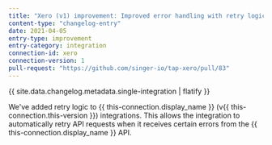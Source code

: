 ```yaml
---
title: "Xero (v1) improvement: Improved error handling with retry logic"
content-type: "changelog-entry"
date: 2021-04-05
entry-type: improvement
entry-category: integration
connection-id: xero
connection-version: 1
pull-request: "https://github.com/singer-io/tap-xero/pull/83"
---
```

{{ site.data.changelog.metadata.single-integration | flatify }}

We've added retry logic to {{ this-connection.display_name }} (v{{ this-connection.this-version }}) integrations. This allows the integration to automatically retry API requests when it receives certain errors from the {{ this-connection.display_name }} API.
